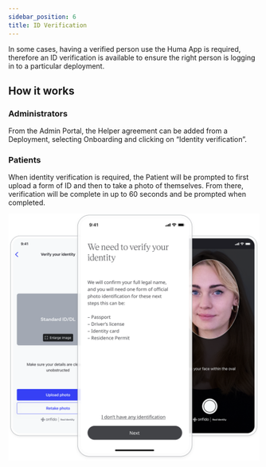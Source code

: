 ```yaml
---
sidebar_position: 6
title: ID Verification
---
```


In some cases, having a verified person use the Huma App is required, therefore an ID verification is available to ensure the right person is logging in to a particular deployment.

## How it works

### Administrators

From the Admin Portal, the Helper agreement can be added from a Deployment, selecting Onboarding and clicking on “Identity verification”.

<!-- ![Adding identity verification in the Admin Portal]() -->

### Patients

When identity verification is required, the Patient will be prompted to first upload a form of ID and then to take a photo of themselves. From there, verification will be complete in up to 60 seconds and be prompted when completed.

![ID verification in the Huma App](./assets/id-verification.svg)